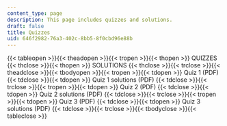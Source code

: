 ```yaml
---
content_type: page
description: This page includes quizzes and solutions.
draft: false
title: Quizzes
uid: 646f2982-76a3-402c-8bb5-8f0cbd96e88b
---
```

{{< tableopen >}}{{< theadopen >}}{{< tropen >}}{{< thopen >}}
QUIZZES
{{< thclose >}}{{< thopen >}}
SOLUTIONS
{{< thclose >}}{{< trclose >}}{{< theadclose >}}{{< tbodyopen >}}{{< tropen >}}{{< tdopen >}}
Quiz 1 (PDF)
{{< tdclose >}}{{< tdopen >}}
Quiz 1 solutions (PDF)
{{< tdclose >}}{{< trclose >}}{{< tropen >}}{{< tdopen >}}
Quiz 2 (PDF)
{{< tdclose >}}{{< tdopen >}}
Quiz 2 solutions (PDF)
{{< tdclose >}}{{< trclose >}}{{< tropen >}}{{< tdopen >}}
Quiz 3 (PDF)
{{< tdclose >}}{{< tdopen >}}
Quiz 3 solutions (PDF)
{{< tdclose >}}{{< trclose >}}{{< tbodyclose >}}{{< tableclose >}}